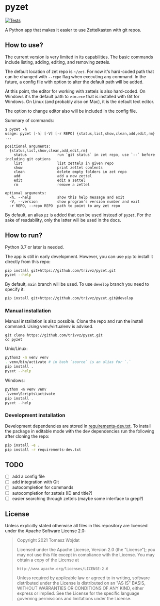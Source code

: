 # pyzet

[![Tests](https://github.com/trivvz/pyzet/actions/workflows/tests.yml/badge.svg?branch=main)](https://github.com/trivvz/pyzet/actions/workflows/tests.yml)

A Python app that makes it easier to use Zettelkasten with git repos.

## How to use?

The current version is very limited in its capabilities. The basic
commands include listing, adding, editing, and removing zettels.

The default location of zet repo is `~/zet`. For now it's hard-coded
path that can be changed with `--repo` flag when executing any command.
In the future, a config file with option to alter the default path will
be added.

At this point, the editor for working with zettels is also hard-coded.
On Windows it's the default path to `vim.exe` that is installed with Git
for Windows. On Linux (and probably also on Mac), it is the default text
editor.

The option to change editor also will be included in the config file.

Summary of commands:

```none
$ pyzet -h
usage: pyzet [-h] [-V] [-r REPO] {status,list,show,clean,add,edit,rm} ...

positional arguments:
  {status,list,show,clean,add,edit,rm}
    status              run `git status` in zet repo, use `--` before including git options
    list                list zettels in given repo
    show                print zettel contents
    clean               delete empty folders in zet repo
    add                 add a new zettel
    edit                edit a zettel
    rm                  remove a zettel

optional arguments:
  -h, --help            show this help message and exit
  -V, --version         show program's version number and exit
  -r REPO, --repo REPO  path to point to any zet repo
```

By default, an alias `pz` is added that can be used instead of `pyzet`.
For the sake of readability, only the latter will be used in the docs.

## How to run?

Python 3.7 or later is needed.

The app is still in early development. However, you can use `pip` to
install it directly from this repo:

```bash
pip install git+https://github.com/trivvz/pyzet.git
pyzet --help
```

By default, `main` branch will be used. To use `develop` branch you need
to specify it:

```bash
pip install git+https://github.com/trivvz/pyzet.git@develop
```

### Manual installation

Manual installation is also possible. Clone the repo and run the install
command. Using venv/virtualenv is advised.

```none
git clone https://github.com/trivvz/pyzet.git
cd pyzet
```

Unix/Linux:

```bash
python3 -m venv venv
. venv/bin/activate # in bash `source` is an alias for `.`
pip install .
pyzet --help
```

Windows:

```powershell
python -m venv venv
.\venv\Scripts\activate
pip install .
pyzet --help
```

### Development installation

Development dependencies are stored in
[requirements-dev.txt](requirements-dev.txt). To install the package in
editable mode with the dev dependencies run the following after cloning
the repo:

```bash
pip install -e .
pip install -r requirements-dev.txt
```

## TODO

* [ ] add a config file
* [ ] add integration with Git
* [ ] autocompletion for commands
* [ ] autocompletion for zettels (ID and title?)
* [ ] easier searching through zettels (maybe some interface to grep?)

## License

Unless explicitly stated otherwise all files in this repository are
licensed under the Apache Software License 2.0:

> Copyright 2021 Tomasz Wojdat
>
> Licensed under the Apache License, Version 2.0 (the "License"); you
> may not use this file except in compliance with the License. You may
> obtain a copy of the License at
>
>     http://www.apache.org/licenses/LICENSE-2.0
>
> Unless required by applicable law or agreed to in writing, software
> distributed under the License is distributed on an "AS IS" BASIS,
> WITHOUT WARRANTIES OR CONDITIONS OF ANY KIND, either express or
> implied. See the License for the specific language governing
> permissions and limitations under the License.
